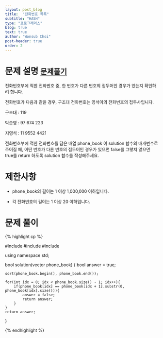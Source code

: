 ```yaml
---
layout: post_blog
title:  "전화번호 목록"
subtitle: "HASH"
type: "프로그래머스"
blog: true
text: true
author: "Wonsub Choi"
post-header: true
order: 2
---
```


# 문제 설명 [`문제풀기`](https://www.welcomekakao.com/learn/courses/30/lessons/42577)
전화번호부에 적힌 전화번호 중, 한 번호가 다른 번호의 접두어인 경우가 있는지 확인하려 합니다.

전화번호가 다음과 같을 경우, 구조대 전화번호는 영석이의 전화번호의 접두사입니다.

구조대 : 119

박준영 : 97 674 223

지영석 : 11 9552 4421

전화번호부에 적힌 전화번호를 담은 배열 phone_book 이 solution 함수의 매개변수로 주어질 때, 어떤 번호가 다른 번호의 접두어인 경우가 있으면 false를 그렇지 않으면 true를 return 하도록 solution 함수를 작성해주세요.

# 제한사항
- phone_book의 길이는 1 이상 1,000,000 이하입니다.

- 각 전화번호의 길이는 1 이상 20 이하입니다.

# 문제 풀이

{% highlight cp %}

#include <string>
#include <vector>
#include <algorithm>

using namespace std;

bool solution(vector<string> phone_book) {
    bool answer = true;
    
    sort(phone_book.begin(), phone_book.end());
    
    for(int idx = 0; idx < phone_book.size() - 1; idx++){
        if(phone_book[idx] == phone_book[idx + 1].substr(0, phone_book[idx].size())){
            answer = false;
            return answer;
        }
    }
    return answer;
}

{% endhighlight %}